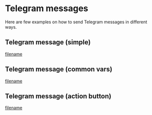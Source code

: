 # Telegram messages

Here are few examples on how to send Telegram messages in different ways.

## Telegram message (simple)

[filename](../../examples/config.telegram.simple.yaml ':include :type=code')

## Telegram message (common vars)

[filename](../../examples/config.telegram.common-vars.yaml ':include :type=code')

## Telegram message (action button)

[filename](../../examples/config.telegram.action.yaml ':include :type=code')